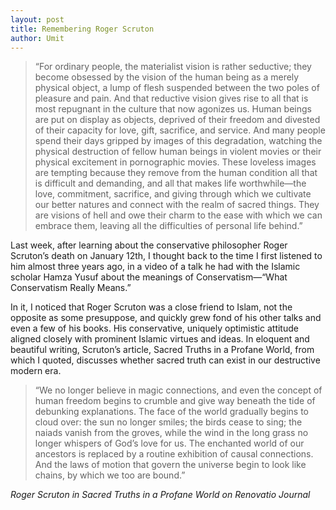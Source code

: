 ```yaml
---
layout: post
title: Remembering Roger Scruton
author: Umit
---
```

> “For ordinary people, the materialist vision is rather seductive; they become obsessed by the vision of the human being as a merely physical object, a lump of flesh suspended between the two poles of pleasure and pain. And that reductive vision gives rise to all that is most repugnant in the culture that now agonizes us. Human beings are put on display as objects, deprived of their freedom and divested of their capacity for love, gift, sacrifice, and service. And many people spend their days gripped by images of this degradation, watching the physical destruction of fellow human beings in violent movies or their physical excitement in pornographic movies. These loveless images are tempting because they remove from the human condition all that is difficult and demanding, and all that makes life worthwhile—the love, commitment, sacrifice, and giving through which we cultivate our better natures and connect with the realm of sacred things. They are visions of hell and owe their charm to the ease with which we can embrace them, leaving all the difficulties of personal life behind.”

Last week, after learning about the conservative philosopher Roger Scruton’s death on January 12th, I thought back to the time I first listened to him almost three years ago, in a video of a talk he had with the Islamic scholar Hamza Yusuf about the meanings of Conservatism—“What Conservatism Really Means.”

In it, I noticed that Roger Scruton was a close friend to Islam, not the opposite as some presuppose, and quickly grew fond of his other talks and even a few of his books. His conservative, uniquely optimistic attitude aligned closely with prominent Islamic virtues and ideas. In eloquent and beautiful writing, Scruton’s article, Sacred Truths in a Profane World, from which I quoted, discusses whether sacred truth can exist in our destructive modern era.

>“We no longer believe in magic connections, and even the concept of human freedom begins to crumble and give way beneath the tide of debunking explanations. The face of the world gradually begins to cloud over: the sun no longer smiles; the birds cease to sing; the naiads vanish from the groves, while the wind in the long grass no longer whispers of God’s love for us. The enchanted world of our ancestors is replaced by a routine exhibition of causal connections. And the laws of motion that govern the universe begin to look like chains, by which we too are bound.”

*Roger Scruton in Sacred Truths in a Profane World on Renovatio Journal*
